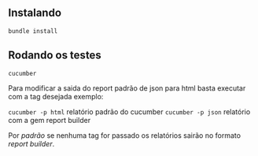 ## Instalando

`bundle install`

## Rodando os testes

`cucumber`

Para modificar a saida do report padrão de json para html basta executar com a tag desejada exemplo:

`cucumber -p html` relatório padrão do cucumber
`cucumber -p json` relatório com a gem report builder

Por *padrão* se nenhuma tag for passado os relatórios sairão no formato *report builder*.

